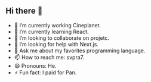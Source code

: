 ## Hi there 👋

- 🔭 I’m currently working Cineplanet.
- 🌱 I’m currently learning React.
- 👯 I’m looking to collaborate on projetc. 
- 🤔 I’m looking for help with Next.js.
- 💬 Ask me about my favorites programming language.
- 📫 How to reach me: svpra7.
- 😄 Pronouns: He.
- ⚡ Fun fact: I paid for Pan.